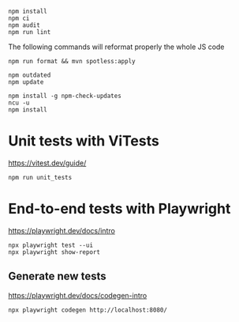     npm install
    npm ci
    npm audit
    npm run lint

The following commands will reformat properly the whole JS code

    npm run format && mvn spotless:apply

    npm outdated
    npm update

    npm install -g npm-check-updates
    ncu -u
    npm install

# Unit tests with ViTests

https://vitest.dev/guide/

    npm run unit_tests

# End-to-end tests with Playwright

https://playwright.dev/docs/intro

    npx playwright test --ui
    npx playwright show-report

## Generate new tests

https://playwright.dev/docs/codegen-intro

    npx playwright codegen http://localhost:8080/
